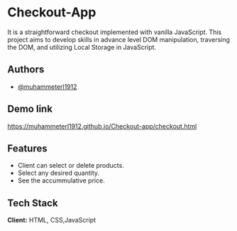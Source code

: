 
# Checkout-App

It is a straightforward checkout implemented with vanilla JavaScript. This project aims to develop skills in advance level DOM manipulation, traversing the DOM, and utilizing Local Storage in JavaScript.


## Authors

- [@muhammeterl1912](https://github.com/muhammeterl1912)


## Demo link

https://muhammeterl1912.github.io/Checkout-app/checkout.html




## Features

- Client can select or delete products.
- Select any desired quantity.
- See the accummulative price.



## Tech Stack

**Client:** HTML, CSS,JavaScript



